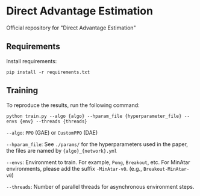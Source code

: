 # Direct Advantage Estimation
Official repository for "Direct Advantage Estimation"

## Requirements

Install requirements:
```setup
pip install -r requirements.txt
```

## Training

To reproduce the results, run the following command:
```setup
python train.py --algo {algo} --hparam_file {hyperparameter_file} --envs {env} --threads {threads}
```

`--algo`: `PPO` (GAE) or `CustomPPO` (DAE)

`--hparam_file`: See `./params/` for the hyperparameters used in the paper, the files are named by `{algo}_{network}.yml`

`--envs`: Environment to train. For example, `Pong`, `Breakout`, etc. For MinAtar environments, please add the suffix `-MinAtar-v0`. (e.g., `Breakout-MinAtar-v0`)

`--threads`: Number of parallel threads for asynchronous environment steps.
